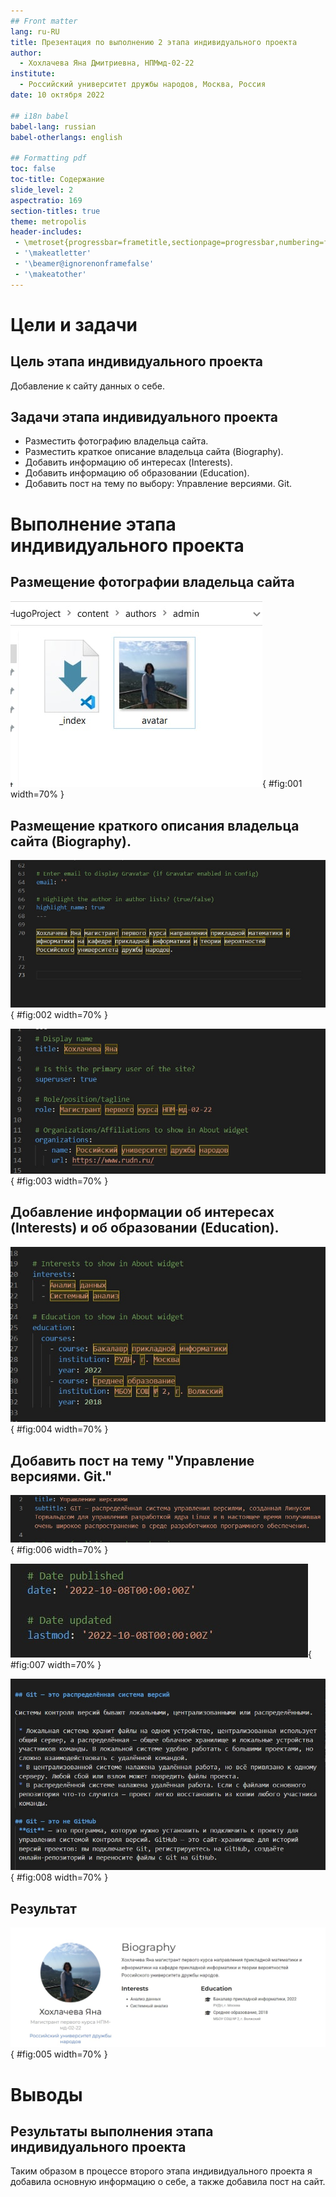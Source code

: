 ```yaml
---
## Front matter
lang: ru-RU
title: Презентация по выполнению 2 этапа индивидуального проекта
author:
  - Хохлачева Яна Дмитриевна, НПМмд-02-22
institute:
  - Российский университет дружбы народов, Москва, Россия
date: 10 октября 2022

## i18n babel
babel-lang: russian
babel-otherlangs: english

## Formatting pdf
toc: false
toc-title: Содержание
slide_level: 2
aspectratio: 169
section-titles: true
theme: metropolis
header-includes:
 - \metroset{progressbar=frametitle,sectionpage=progressbar,numbering=fraction}
 - '\makeatletter'
 - '\beamer@ignorenonframefalse'
 - '\makeatother'
---
```


# Цели и задачи

## Цель этапа индивидуального проекта

Добавление к сайту данных о себе.

## Задачи этапа индивидуального проекта 

* Разместить фотографию владельца сайта.
* Разместить краткое описание владельца сайта (Biography).
* Добавить информацию об интересах (Interests).
* Добавить информацию об образовании (Education).
* Добавить пост на тему по выбору: Управление версиями. Git.

# Выполнение этапа индивидуального проекта

## Размещение фотографии владельца сайта

![Аватар](images/1.jpg){ #fig:001 width=70% }

## Размещение краткого описания владельца сайта (Biography).

![Biography](images/2.jpg){ #fig:002 width=70% }

![Имя, должность и огранизация](images/2.1.jpg){ #fig:003 width=70% }


## Добавление информации об интересах (Interests) и об образовании (Education).

![Interests и Education](images/3.jpg){ #fig:004 width=70% }

## Добавить пост на тему "Управление версиями. Git."

![title](images/5.jpg){ #fig:006 width=70% }

![date published](images/6.jpg){ #fig:007 width=70% }

![Основной текст поста](images/7.jpg){ #fig:008 width=70% }


## Результат

![Страничка home](images/4.jpg){ #fig:005 width=70% }

# Выводы

## Результаты выполнения этапа индивидуального проекта

Таким образом в процессе второго этапа индивидуального проекта я добавила основную информацию о себе, а также добавила пост на сайт.

